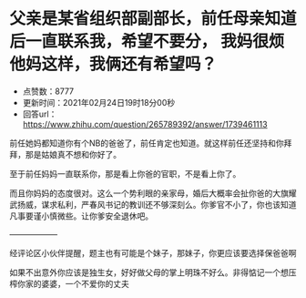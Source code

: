 # 父亲是某省组织部副部长，前任母亲知道后一直联系我，希望不要分，  我妈很烦他妈这样，我俩还有希望吗？
- 点赞数：8777
- 更新时间：2021年02月24日19时18分00秒
- 回答url：https://www.zhihu.com/question/265789392/answer/1739461113
<body>
 <p data-pid="cH5AvGDC">前任她妈都知道你有个NB的爸爸了，前任肯定也知道。就这样前任还坚持和你拜拜，那是姑娘真不想和你好了。</p>
 <p data-pid="txhtx-r7">至于前任妈妈一直联系你，那是看上你爸的官职，不是看上你了。</p>
 <p data-pid="khpGAe5D">而且你妈妈的态度很对。这么一个势利眼的亲家母，婚后大概率会扯你爸的大旗耀武扬威，谋求私利，严春风书记的教训还不够深刻么。你爹官不小了，你也该知道凡事要谨小慎微些。让你爹安全退休吧。</p>
 <p data-pid="1yMy_CO3">——————</p>
 <p data-pid="ymXd1fIn">经评论区小伙伴提醒，题主也有可能是个妹子，那妹子，你更应该要选择保爸爸啊</p>
 <p data-pid="5j_qQsWG">如果不出意外你应该是独生女，好好做父母的掌上明珠不好么。非得惦记一个想压榨你家的婆婆，一个不爱你的丈夫</p>
</body>